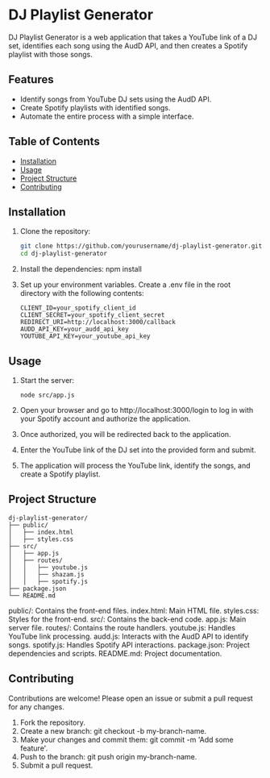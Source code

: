 # DJ Playlist Generator

DJ Playlist Generator is a web application that takes a YouTube link of a DJ set, identifies each song using the AudD API, and then creates a Spotify playlist with those songs.

## Features

- Identify songs from YouTube DJ sets using the AudD API.
- Create Spotify playlists with identified songs.
- Automate the entire process with a simple interface.

## Table of Contents

- [Installation](#installation)
- [Usage](#usage)
- [Project Structure](#project-structure)
- [Contributing](#contributing)

## Installation

1. Clone the repository:
   ```sh
   git clone https://github.com/yourusername/dj-playlist-generator.git
   cd dj-playlist-generator

2. Install the dependencies:
   npm install

3. Set up your environment variables. Create a .env file in the root directory with the following contents:
   ```
   CLIENT_ID=your_spotify_client_id
   CLIENT_SECRET=your_spotify_client_secret
   REDIRECT_URI=http://localhost:3000/callback
   AUDD_API_KEY=your_audd_api_key
   YOUTUBE_API_KEY=your_youtube_api_key
   ```

## Usage

1. Start the server:
   ```
   node src/app.js
   ```

2. Open your browser and go to http://localhost:3000/login to log in with your Spotify account and authorize the application.

3. Once authorized, you will be redirected back to the application.

4. Enter the YouTube link of the DJ set into the provided form and submit.

5. The application will process the YouTube link, identify the songs, and create a Spotify playlist.

## Project Structure
```
dj-playlist-generator/
├── public/
│   ├── index.html
│   ├── styles.css
├── src/
│   ├── app.js
│   ├── routes/
│   │   ├── youtube.js
│   │   ├── shazam.js
│   │   ├── spotify.js
├── package.json
└── README.md
```

public/: Contains the front-end files.
  index.html: Main HTML file.
  styles.css: Styles for the front-end.
src/: Contains the back-end code.
  app.js: Main server file.
  routes/: Contains the route handlers.
  youtube.js: Handles YouTube link processing.
  audd.js: Interacts with the AudD API to identify songs.
  spotify.js: Handles Spotify API interactions.
package.json: Project dependencies and scripts.
README.md: Project documentation.

## Contributing
Contributions are welcome! Please open an issue or submit a pull request for any changes.

1. Fork the repository.
2. Create a new branch: git checkout -b my-branch-name.
3. Make your changes and commit them: git commit -m 'Add some feature'.
4. Push to the branch: git push origin my-branch-name.
5. Submit a pull request.




